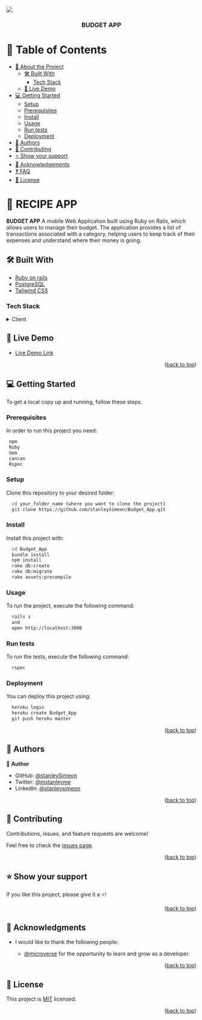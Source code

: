 # ![](https://img.shields.io/badge/Microverse-blueviolet)

<a name="readme-top"></a>
<div align="center">
  <h3><b>BUDGET APP</b></h3>
</div>

<!-- TABLE OF CONTENTS -->

# 📗 Table of Contents

- [📖 About the Project](#about-project)
  - [🛠 Built With](#built-with)
    - [Tech Stack](#tech-stack)
  - [🚀 Live Demo](#live-demo)
- [💻 Getting Started](#getting-started)
  - [Setup](#setup)
  - [Prerequisites](#prerequisites)
  - [Install](#install)
  - [Usage](#usage)
  - [Run tests](#run-tests)
  - [Deployment](#triangular_flag_on_post-deployment)
- [👥 Authors](#authors)
- [🤝 Contributing](#contributing)
- [⭐️ Show your support](#support)
- [🙏 Acknowledgements](#acknowledgements)
- [❓ FAQ](#faq)
- [📝 License](#license)

<!-- PROJECT DESCRIPTION -->

# 📖 RECIPE APP <a name="about-project"></a>

**BUDGET APP** A mobile Web Application built using Ruby on Rails, which allows users to manage their budget. The application provides a list of transactions associated with a category, helping users to keep track of their expenses and understand where their money is going.

## 🛠 Built With <a name="built-with"></a>

- [Ruby on rails](https://rubyonrails.org/)
- [PostgreSQL](https://www.postgresql.org/)
- [Tailwind CSS](https://tailwindcss.com/)

### Tech Stack <a name="tech-stack"></a>

<details>
  <summary>Client</summary>
  <ul>
    <li><a href="https://www.rubyonrails.org/">Ruby on rails</a></li>
    <li><a href="https://www.tailwindcss.com/">Tailwind CSS</a></li>
  </ul>
  <summary>Server</summary>
    <ul>
      <li><a href="https://www.postgresql.org/">PostgreSQL</a></li>
    </ul>
</details>

<!-- LIVE DEMO -->

## 🚀 Live Demo <a name="live-demo"></a>

- [Live Demo Link]()

<p align="right">(<a href="#readme-top">back to top</a>)</p>

<!-- GETTING STARTED -->

## 💻 Getting Started <a name="getting-started"></a>

To get a local copy up and running, follow these steps.

### Prerequisites

In order to run this project you need:

```sh
 npm
 Ruby
 Gem
 cancan
 Rspec
```

### Setup

Clone this repository to your desired folder:

```sh
  cd your_folder_name (where you want to clone the project)
  git clone https://github.com/stanleySimeon/Budget_App.git
```

### Install

Install this project with:

```sh
  cd Budget_App
  bundle install
  npm install
  rake db:create
  rake db:migrate
  rake assets:precompile
```

### Usage

To run the project, execute the following command:

```sh
  rails s
  and
  open http://localhost:3000
```

### Run tests

To run the tests, execute the following command:

```sh
  rspec
```

### Deployment

You can deploy this project using:

  ```sh
    heroku login
    heroku create Budget_App
    git push heroku master
  ```

<p align="right">(<a href="#readme-top">back to top</a>)</p>

<!-- AUTHORS -->

## 👥 Authors <a name="authors"></a>

👤 **Author**

- GitHub: [@stanleySimeon](https://github.com/stanleySimeon)
- Twitter: [@mstanleyme](https://twitter.com/mstanleyme)
- LinkedIn: [@stanleysimeon](https://linkedin.com/in/stanleysimeon)

<p align="right">(<a href="#readme-top">back to top</a>)</p>

<!-- CONTRIBUTING -->

## 🤝 Contributing <a name="contributing"></a>

Contributions, issues, and feature requests are welcome!

Feel free to check the [issues page](../../issues/).

<p align="right">(<a href="#readme-top">back to top</a>)</p>

<!-- SUPPORT -->

## ⭐️ Show your support <a name="support"></a>

If you like this project, please give it a ⭐️!

<p align="right">(<a href="#readme-top">back to top</a>)</p>

<!-- ACKNOWLEDGEMENTS -->

## 🙏 Acknowledgments <a name="acknowledgements"></a>

- I would like to thank the following people:

  - [@microverse](https://github.com/microverseinc) for the opportunity to learn and grow as a developer.

<p align="right">(<a href="#readme-top">back to top</a>)</p>

<!-- LICENSE -->
## 📝 License <a name="license"></a>

This project is [MIT](./LICENSE) licensed.

<p align="right">(<a href="#readme-top">back to top</a>)</p>
